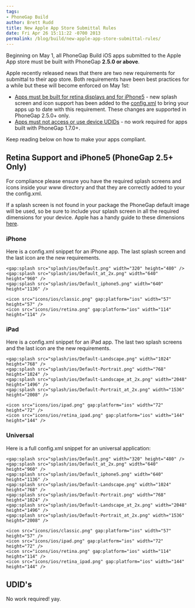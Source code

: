 ```yaml
---
tags:
- PhoneGap Build
author: Brett Rudd
title: New Apple App Store Submittal Rules
date: Fri Apr 26 15:11:22 -0700 2013
permalink: /blog/build/new-apple-app-store-submittal-rules/
---
```


Beginning on May 1, all PhoneGap Build iOS apps submitted to the Apple App store must be built with PhoneGap __2.5.0 or above__.

Apple recently released news that there are two new requirements for submittal to their app store. Both requirements have been best practices 
for a while but these will become enforced on May 1st:

- [Apps must be built for retina displays and for iPhone5](https://developer.apple.com/news/index.php?id=3212013b) - new splash screen and icon support has been added
to the [config.xml](/docs/config-xml) to bring your apps up to date with this requirement.  These changes are supported in PhoneGap 2.5.0+ only.
- [Apps must not access or use device UDIDs](https://developer.apple.com/news/index.php?id=3212013a) - no work required for apps built with PhoneGap 1.7.0+.

Keep reading below on how to make your apps compliant.

<!-- end-slug -->

## Retina Support and iPhone5 (PhoneGap 2.5+ Only)

For compliance please ensure you have the required splash screens and icons inside your www directory and that they are correctly added to 
your the config.xml.

If a splash screen is not found in your package the PhoneGap default image will be used, so be sure to include your splash screen in all the
required dimensions for your device. Apple has a handy guide to these dimensions [here](http://developer.apple.com/library/ios/#documentation/userexperience/conceptual/mobilehig/IconsImages/IconsImages.html).

### iPhone

Here is a config.xml snippet for an iPhone app. The last splash screen and the last icon are the new requirements.

    <gap:splash src="splash/ios/Default.png" width="320" height="480" />
    <gap:splash src="splash/ios/Default_at_2x.png" width="640" height="960" />
    <gap:splash src="splash/ios/Default_iphone5.png" width="640" height="1136" />

    <icon src="icons/ios/classic.png" gap:platform="ios" width="57" height="57" />
    <icon src="icons/ios/retina.png" gap:platform="ios" width="114" height="114" />


### iPad

Here is a config.xml snippet for an iPad app. The last two splash screens and the last icon are the new requirements.

    <gap:splash src="splash/ios/Default-Landscape.png" width="1024" height="768" />
    <gap:splash src="splash/ios/Default-Portrait.png" width="768" height="1024" />
    <gap:splash src="splash/ios/Default-Landscape_at_2x.png" width="2048" height="1496" />
    <gap:splash src="splash/ios/Default-Portrait_at_2x.png" width="1536" height="2008" />

    <icon src="icons/ios/ipad.png" gap:platform="ios" width="72" height="72" />
    <icon src="icons/ios/retina_ipad.png" gap:platform="ios" width="144" height="144" />

### Universal

Here is a full config.xml snippet for an universal application:

    <gap:splash src="splash/ios/Default.png" width="320" height="480" />
    <gap:splash src="splash/ios/Default_at_2x.png" width="640" height="960" />
    <gap:splash src="splash/ios/Default_iphone5.png" width="640" height="1136" />
    <gap:splash src="splash/ios/Default-Landscape.png" width="1024" height="768" />
    <gap:splash src="splash/ios/Default-Portrait.png" width="768" height="1024" />
    <gap:splash src="splash/ios/Default-Landscape_at_2x.png" width="2048" height="1496" />
    <gap:splash src="splash/ios/Default-Portrait_at_2x.png" width="1536" height="2008" />

    <icon src="icons/ios/classic.png" gap:platform="ios" width="57" height="57" />
    <icon src="icons/ios/ipad.png" gap:platform="ios" width="72" height="72" />
    <icon src="icons/ios/retina.png" gap:platform="ios" width="114" height="114" />
    <icon src="icons/ios/retina_ipad.png" gap:platform="ios" width="144" height="144" />

## UDID's

No work required! yay. 

